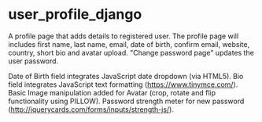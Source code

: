 # user_profile_django

A profile page that adds details to registered user. 
The profile page will includes first name, last name, email, date of birth, confirm email, website, country, short bio and avatar upload.
"Change password page" updates the user password. 

Date of Birth field integrates JavaScript date dropdown (via HTML5).
Bio field integrates JavaScript text formatting (https://www.tinymce.com/).
Basic Image manipulation added for Avatar (crop, rotate and flip functionality using PILLOW).
Password strength meter for new password (http://jquerycards.com/forms/inputs/strength-js/).

